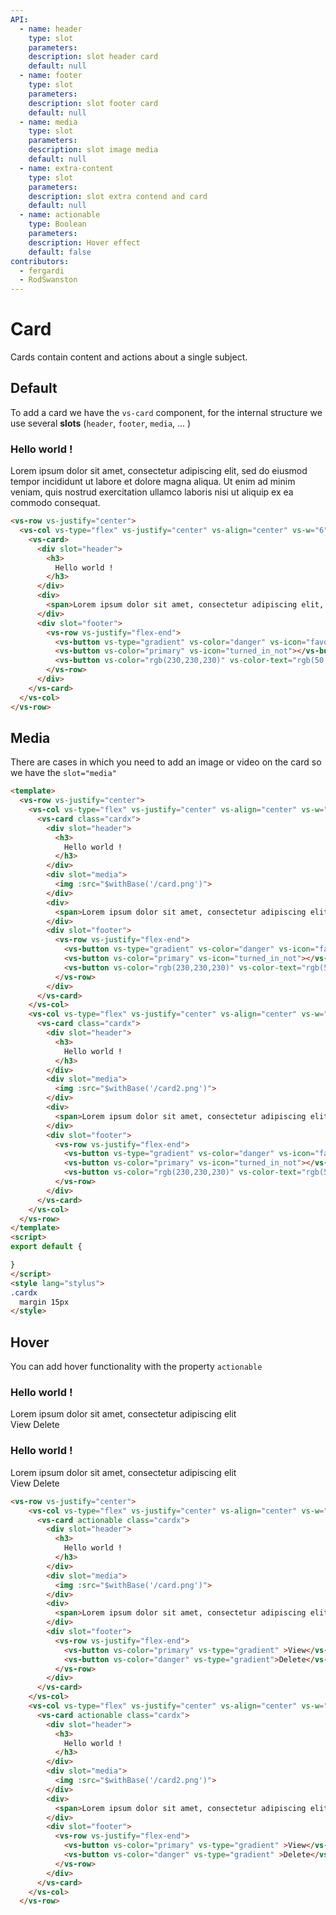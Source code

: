 ```yaml
---
API:
  - name: header
    type: slot
    parameters:
    description: slot header card
    default: null
  - name: footer
    type: slot
    parameters:
    description: slot footer card
    default: null
  - name: media
    type: slot
    parameters:
    description: slot image media
    default: null
  - name: extra-content
    type: slot
    parameters:
    description: slot extra contend and card
    default: null
  - name: actionable
    type: Boolean
    parameters:
    description: Hover effect
    default: false
contributors:
  - fergardi
  - RodSwanston
---
```


# Card

<box header>

  Cards contain content and actions about a single subject.

</box>

<box>

## Default

To add a card we have the `vs-card` component, for the internal structure we use several **slots** (`header`, `footer`, `media`, ... )

<vuecode md>
<div slot="demo">
<vs-row vs-justify="center">
  <vs-col vs-type="flex" vs-justify="center" vs-align="center" vs-w="6">
    <vs-card>
      <div slot="header">
        <h3>
          Hello world !
        </h3>
      </div>
      <div>
        <span>Lorem ipsum dolor sit amet, consectetur adipiscing elit, sed do eiusmod tempor incididunt ut labore et dolore magna aliqua. Ut enim ad minim veniam, quis nostrud exercitation ullamco laboris nisi ut aliquip ex ea commodo consequat.</span>
      </div>
      <div slot="footer">
        <vs-row vs-justify="flex-end">
          <vs-button vs-type="gradient" vs-color="danger" vs-icon="favorite"></vs-button>
          <vs-button vs-color="primary" vs-icon="turned_in_not"></vs-button>
          <vs-button vs-color="rgb(230,230,230)" vs-color-text="rgb(50,50,50)" vs-icon="settings"></vs-button>
        </vs-row>
      </div>
    </vs-card>
  </vs-col>
</vs-row>
</div>
<div slot="code">

```html
<vs-row vs-justify="center">
  <vs-col vs-type="flex" vs-justify="center" vs-align="center" vs-w="6">
    <vs-card>
      <div slot="header">
        <h3>
          Hello world !
        </h3>
      </div>
      <div>
        <span>Lorem ipsum dolor sit amet, consectetur adipiscing elit, sed do eiusmod tempor incididunt ut labore et dolore magna aliqua. Ut enim ad minim veniam, quis nostrud exercitation ullamco laboris nisi ut aliquip ex ea commodo consequat.</span>
      </div>
      <div slot="footer">
        <vs-row vs-justify="flex-end">
          <vs-button vs-type="gradient" vs-color="danger" vs-icon="favorite"></vs-button>
          <vs-button vs-color="primary" vs-icon="turned_in_not"></vs-button>
          <vs-button vs-color="rgb(230,230,230)" vs-color-text="rgb(50,50,50)" vs-icon="settings"></vs-button>
        </vs-row>
      </div>
    </vs-card>
  </vs-col>
</vs-row>
```

</div>
</vuecode>
</box>

<box>

## Media

There are cases in which you need to add an image or video on the card so we have the `slot="media"`

<vuecode md>
<div slot="demo">
  <Demos-Card-Media />
</div>
<div slot="code">

```html
<template>
  <vs-row vs-justify="center">
    <vs-col vs-type="flex" vs-justify="center" vs-align="center" vs-w="6">
      <vs-card class="cardx">
        <div slot="header">
          <h3>
            Hello world !
          </h3>
        </div>
        <div slot="media">
          <img :src="$withBase('/card.png')">
        </div>
        <div>
          <span>Lorem ipsum dolor sit amet, consectetur adipiscing elit, sed do eiusmod tempor incididunt ut labore et dolore magna aliqua. Ut enim ad minim veniam, quis nostrud exercitation ullamco laboris nisi ut aliquip ex ea commodo consequat.</span>
        </div>
        <div slot="footer">
          <vs-row vs-justify="flex-end">
            <vs-button vs-type="gradient" vs-color="danger" vs-icon="favorite"></vs-button>
            <vs-button vs-color="primary" vs-icon="turned_in_not"></vs-button>
            <vs-button vs-color="rgb(230,230,230)" vs-color-text="rgb(50,50,50)" vs-icon="settings"></vs-button>
          </vs-row>
        </div>
      </vs-card>
    </vs-col>
    <vs-col vs-type="flex" vs-justify="center" vs-align="center" vs-w="6">
      <vs-card class="cardx">
        <div slot="header">
          <h3>
            Hello world !
          </h3>
        </div>
        <div slot="media">
          <img :src="$withBase('/card2.png')">
        </div>
        <div>
          <span>Lorem ipsum dolor sit amet, consectetur adipiscing elit, sed do eiusmod tempor incididunt ut labore et dolore magna aliqua. Ut enim ad minim veniam, quis nostrud exercitation ullamco laboris nisi ut aliquip ex ea commodo consequat.</span>
        </div>
        <div slot="footer">
          <vs-row vs-justify="flex-end">
            <vs-button vs-type="gradient" vs-color="danger" vs-icon="favorite"></vs-button>
            <vs-button vs-color="primary" vs-icon="turned_in_not"></vs-button>
            <vs-button vs-color="rgb(230,230,230)" vs-color-text="rgb(50,50,50)" vs-icon="settings"></vs-button>
          </vs-row>
        </div>
      </vs-card>
    </vs-col>
  </vs-row>
</template>
<script>
export default {

}
</script>
<style lang="stylus">
.cardx
  margin 15px
</style>
```

</div>
</vuecode>
</box>

<box>

## Hover

You can add hover functionality with the property `actionable`

<vuecode md>
<div slot="demo">
    <vs-row vs-justify="center">
    <vs-col vs-type="flex" vs-justify="center" vs-align="center" vs-w="6">
      <vs-card actionable class="cardx">
        <div slot="header">
          <h3>
            Hello world !
          </h3>
        </div>
        <div slot="media">
          <img :src="$withBase('/card.png')">
        </div>
        <div>
          <span>Lorem ipsum dolor sit amet, consectetur adipiscing elit</span>
        </div>
        <div slot="footer">
          <vs-row vs-justify="flex-end">
            <vs-button vs-color="primary" vs-type="gradient" >View</vs-button>
            <vs-button vs-color="danger" vs-type="gradient">Delete</vs-button>
          </vs-row>
        </div>
      </vs-card>
    </vs-col>
    <vs-col vs-type="flex" vs-justify="center" vs-align="center" vs-w="6">
      <vs-card actionable class="cardx">
        <div slot="header">
          <h3>
            Hello world !
          </h3>
        </div>
        <div slot="media">
          <img :src="$withBase('/card2.png')">
        </div>
        <div>
          <span>Lorem ipsum dolor sit amet, consectetur adipiscing elit</span>
        </div>
        <div slot="footer">
          <vs-row vs-justify="flex-end">
            <vs-button vs-color="primary" vs-type="gradient" >View</vs-button>
            <vs-button vs-color="danger" vs-type="gradient" >Delete</vs-button>
          </vs-row>
        </div>
      </vs-card>
    </vs-col>
  </vs-row>
</div>
<div slot="code">

```html
<vs-row vs-justify="center">
    <vs-col vs-type="flex" vs-justify="center" vs-align="center" vs-w="6">
      <vs-card actionable class="cardx">
        <div slot="header">
          <h3>
            Hello world !
          </h3>
        </div>
        <div slot="media">
          <img :src="$withBase('/card.png')">
        </div>
        <div>
          <span>Lorem ipsum dolor sit amet, consectetur adipiscing elit</span>
        </div>
        <div slot="footer">
          <vs-row vs-justify="flex-end">
            <vs-button vs-color="primary" vs-type="gradient" >View</vs-button>
            <vs-button vs-color="danger" vs-type="gradient">Delete</vs-button>
          </vs-row>
        </div>
      </vs-card>
    </vs-col>
    <vs-col vs-type="flex" vs-justify="center" vs-align="center" vs-w="6">
      <vs-card actionable class="cardx">
        <div slot="header">
          <h3>
            Hello world !
          </h3>
        </div>
        <div slot="media">
          <img :src="$withBase('/card2.png')">
        </div>
        <div>
          <span>Lorem ipsum dolor sit amet, consectetur adipiscing elit</span>
        </div>
        <div slot="footer">
          <vs-row vs-justify="flex-end">
            <vs-button vs-color="primary" vs-type="gradient" >View</vs-button>
            <vs-button vs-color="danger" vs-type="gradient" >Delete</vs-button>
          </vs-row>
        </div>
      </vs-card>
    </vs-col>
  </vs-row>
```

</div>
</vuecode>
</box>





